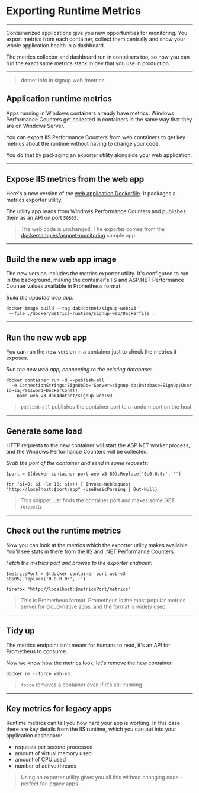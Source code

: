 # Exporting Runtime Metrics

---

Containerized applications give you new opportunities for monitoring. You export metrics from each container, collect them centrally and show your whole application health in a dashboard.

The metrics collector and dashboard run in containers too, so now you can run the exact same metrics stack in dev that you use in production.

---

> dotnet info in signup.web /metrics


## Application runtime metrics

Apps running in Windows containers already have metrics. Windows Performance Counters get collected in containers in the same way that they are on Windows Server.

You can export IIS Performance Counters from web containers to get key  metrics about the runtime without having to change your code. 

You do that by packaging an exporter utility alongside your web application.

---

## Expose IIS metrics from the web app

Here's a new version of the [web application Dockerfile](./docker/metrics-runtime/signup-web/Dockerfile). It packages a metrics exporter utility.

The utility app reads from Windows Performance Counters and publishes them as an API on port `50505`.

> The web code is unchanged. The exporter comes from the [dockersamples/aspnet-monitoring](https://github.com/dockersamples/aspnet-monitoring) sample app.

---

## Build the new web app image

The new version includes the metrics exporter utility. It's configured to run in the background, making the container's IIS and ASP.NET Performance Counter values available in Prometheus format.

_Build the updated web app:_

```
docker image build --tag dak4dotnet/signup-web:v3 `
 --file ./docker/metrics-runtime/signup-web/Dockerfile .
```

---

## Run the new web app

You can run the new version in a container just to check the metrics it exposes.

_Run the new web app, connecting to the existing database:_

```
docker container run -d --publish-all `
  -e ConnectionStrings:SignUpDb='Server=signup-db;Database=SignUp;User Id=sa;Password=DockerCon!!!' `
  --name web-v3 dak4dotnet/signup-web:v3
```

> `publish-all` publishes the container port to a random port on the host

---

## Generate some load

HTTP requests to the new container will start the ASP.NET worker process, and the Windows Performance Counters will be collected.

_Grab the port of the container and send in some requests:_

```
$port = $(docker container port web-v3 80).Replace('0.0.0.0:', '')

for ($i=0; $i -le 10; $i++) { Invoke-WebRequest "http://localhost:$port/app" -UseBasicParsing | Out-Null}
```

> This snippet just finds the container port and makes some GET requests

---

## Check out the runtime metrics

Now you can look at the metrics which the exporter utility makes available. You'll see stats in there from the IIS and .NET Performance Counters.

_Fetch the metrics port and browse to the exporter endpoint:_

```
$metricsPort = $(docker container port web-v3 50505).Replace('0.0.0.0:', '')

firefox "http://localhost:$metricsPort/metrics"
```

> This is Prometheus format. Prometheus is the most popular metrics server for cloud-native apps, and the format is widely used.

---

## Tidy up

The metrics endpoint isn't meant for humans to read, it's an API for Prometheus to consume. 

Now we know how the metrics look, let's remove the new container:

```
docker rm --force web-v3
```

> `force` removes a container even if it's still running

---

## Key metrics for legacy apps

Runtime metrics can tell you how hard your app is working. In this case there are key details from the IIS runtime, which you can put into your application dashboard:

- requests per second processed
- amount of virtual memory used
- amount of CPU used
- number of active threads

> Using an exporter utility gives you all this without changing code - perfect for legacy apps. 